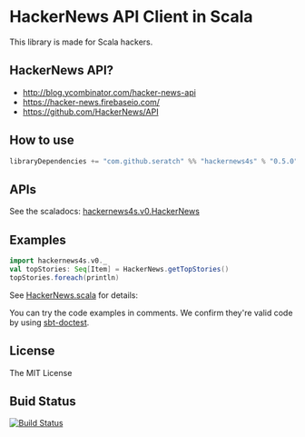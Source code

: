 # HackerNews API Client in Scala

This library is made for Scala hackers.

## HackerNews API?

- http://blog.ycombinator.com/hacker-news-api
- https://hacker-news.firebaseio.com/
- https://github.com/HackerNews/API

## How to use

```scala
libraryDependencies += "com.github.seratch" %% "hackernews4s" % "0.5.0"
```

## APIs

See the scaladocs: [hackernews4s.v0.HackerNews](https://oss.sonatype.org/service/local/repositories/releases/archive/com/github/seratch/hackernews4s_2.11/0.5.0/hackernews4s_2.11-0.5.0-javadoc.jar/!/index.html#hackernews4s.v0.HackerNews)

## Examples

```scala
import hackernews4s.v0._
val topStories: Seq[Item] = HackerNews.getTopStories()
topStories.foreach(println)
```

See [HackerNews.scala](https://github.com/seratch/hackernews4s/blob/master/src/main/scala/hackernews4s/v0/HackerNews.scala) for details:

You can try the code examples in comments. We confirm they're valid code by using [sbt-doctest](https://github.com/tkawachi/sbt-doctest).

## License

The MIT License

## Buid Status

[![Build Status](https://travis-ci.org/seratch/hackernews4s.svg?branch=master)](https://travis-ci.org/seratch/hackernews4s)

